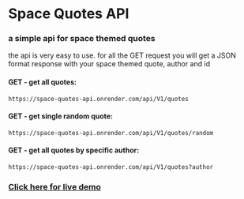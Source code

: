 # Space Quotes API
 
### a simple api for space themed quotes

the api is very easy to use. for all the GET request you will get a JSON format response with your space themed quote, author and id

#### GET - get all quotes:
    https://space-quotes-api.onrender.com/api/V1/quotes
#### GET - get single random quote:
    https://space-quotes-api.onrender.com/api/V1/quotes/random

#### GET - get all quotes by specific author:
    https://space-quotes-api.onrender.com/api/V1/quotes?author
### [Click here for live demo](https://randonquotesmachine.netlify.app/)
